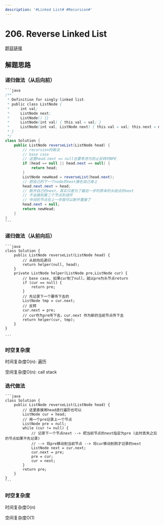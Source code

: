```yaml
---
description: '#Linked List# #Recursion#'
---
```


# 206. Reverse Linked List

[题目链接](https://leetcode.com/problems/reverse-linked-list/description/)

## 解题思路

### 递归做法（从后向前）

````java
```java
/**
 * Definition for singly-linked list.
 * public class ListNode {
 *     int val;
 *     ListNode next;
 *     ListNode() {}
 *     ListNode(int val) { this.val = val; }
 *     ListNode(int val, ListNode next) { this.val = val; this.next = next; }
 * }
 */
class Solution {
    public ListNode reverseList(ListNode head) {
        // recursion的做法
        // base case
        // 这里head.next == null也要考虑为防止反转时NPE
        if (head == null || head.next == null) {
            return head;
        }
        ListNode newHead = reverseList(head.next);
        // 把自己的下一个node的next接在自己身上
        head.next.next = head;
        // 断开自己的next，其实只是为了最后一步时原本的头结点的next
        // 不会接到第二个节点形成环
        // 中间的节点在上一步就可以断开重接了
        head.next = null;
        return newHead;
    }
}
```
````

### 递归做法（从前向后）

````
```java
class Solution {
    public ListNode reverseList(ListNode head) {
        // 从前向后递归
        return helper(null, head);
    }
    private ListNode helper(ListNode pre,ListNode cur) {
        // base case, 如果cur到了null，就以pre为头节点return
        if (cur == null) {
            return pre;
        }
        // 先记录下一个要传下去的
        ListNode tmp = cur.next;
        // 反转
        cur.next = pre;
        // cur作为pre传下去，cur.next 作为新的当前节点传下去
        return helper(cur, tmp);
    }
}

```
````

### 时空复杂度

时间复杂度O(n): 遍历&#x20;

空间复杂度O(n): call stack

### 迭代做法

````
```java
class Solution {
    public ListNode reverseList(ListNode head) {
        // 这里直接用head进行遍历也可以
        ListNode cur = head;
        // 用一个pre记录上一个节点
        ListNode pre = null;
        while (cur != null) {
            // 记录下一个节点next --> 把当前节点的next指定为pre (此时丢失之后的节点如果不先记录) 
            // --> 将pre移动到当前节点 --> 将cur移动到刚才记录的next
            ListNode next = cur.next;
            cur.next = pre;
            pre = cur;
            cur = next;
        }
        return pre;
    }
}
```
````

### 时空复杂度

时间复杂度O(n)

空间复杂度O(1)

